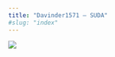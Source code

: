 ```yaml
---
title: "Davinder1571 – SUDA"
#slug: "index"
---
```


[![](/wp-content/2007/11/Davinder1571-300x225.jpg)](/wp-content/2007/11/Davinder1571.jpg)